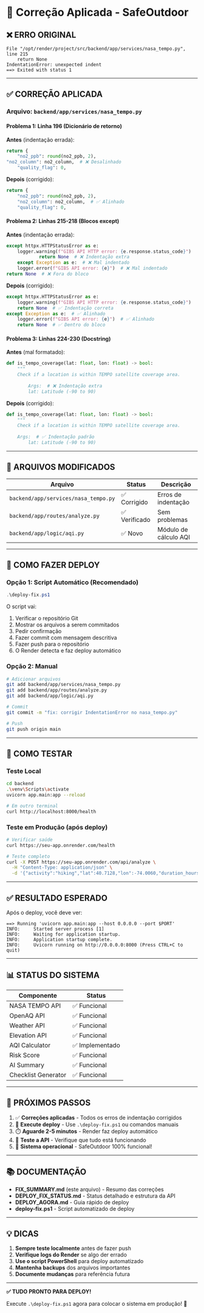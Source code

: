 # 🔧 Correção Aplicada - SafeOutdoor

## ❌ ERRO ORIGINAL

```
File "/opt/render/project/src/backend/app/services/nasa_tempo.py", line 215
    return None
IndentationError: unexpected indent
==> Exited with status 1
```

---

## ✅ CORREÇÃO APLICADA

### Arquivo: `backend/app/services/nasa_tempo.py`

#### Problema 1: Linha 196 (Dicionário de retorno)
**Antes** (indentação errada):
```python
return {
    "no2_ppb": round(no2_ppb, 2),
"no2_column": no2_column,  # ❌ Desalinhado
    "quality_flag": 0,
```

**Depois** (corrigido):
```python
return {
    "no2_ppb": round(no2_ppb, 2),
    "no2_column": no2_column,  # ✅ Alinhado
    "quality_flag": 0,
```

#### Problema 2: Linhas 215-218 (Blocos except)
**Antes** (indentação errada):
```python
except httpx.HTTPStatusError as e:
    logger.warning(f"GIBS API HTTP error: {e.response.status_code}")
            return None  # ❌ Indentação extra
    except Exception as e:  # ❌ Mal indentado
    logger.error(f"GIBS API error: {e}")  # ❌ Mal indentado
return None  # ❌ Fora do bloco
```

**Depois** (corrigido):
```python
except httpx.HTTPStatusError as e:
    logger.warning(f"GIBS API HTTP error: {e.response.status_code}")
    return None  # ✅ Indentação correta
except Exception as e:  # ✅ Alinhado
    logger.error(f"GIBS API error: {e}")  # ✅ Alinhado
    return None  # ✅ Dentro do bloco
```

#### Problema 3: Linhas 224-230 (Docstring)
**Antes** (mal formatado):
```python
def is_tempo_coverage(lat: float, lon: float) -> bool:
    """
    Check if a location is within TEMPO satellite coverage area.
        
        Args:  # ❌ Indentação extra
        lat: Latitude (-90 to 90)
```

**Depois** (corrigido):
```python
def is_tempo_coverage(lat: float, lon: float) -> bool:
    """
    Check if a location is within TEMPO satellite coverage area.
    
    Args:  # ✅ Indentação padrão
        lat: Latitude (-90 to 90)
```

---

## 📁 ARQUIVOS MODIFICADOS

| Arquivo | Status | Descrição |
|---------|--------|-----------|
| `backend/app/services/nasa_tempo.py` | ✅ Corrigido | Erros de indentação |
| `backend/app/routes/analyze.py` | ✅ Verificado | Sem problemas |
| `backend/app/logic/aqi.py` | ✅ Novo | Módulo de cálculo AQI |

---

## 🚀 COMO FAZER DEPLOY

### Opção 1: Script Automático (Recomendado)

```powershell
.\deploy-fix.ps1
```

O script vai:
1. Verificar o repositório Git
2. Mostrar os arquivos a serem commitados
3. Pedir confirmação
4. Fazer commit com mensagem descritiva
5. Fazer push para o repositório
6. O Render detecta e faz deploy automático

### Opção 2: Manual

```bash
# Adicionar arquivos
git add backend/app/services/nasa_tempo.py
git add backend/app/routes/analyze.py
git add backend/app/logic/aqi.py

# Commit
git commit -m "fix: corrigir IndentationError no nasa_tempo.py"

# Push
git push origin main
```

---

## 🧪 COMO TESTAR

### Teste Local
```bash
cd backend
.\venv\Scripts\activate
uvicorn app.main:app --reload

# Em outro terminal
curl http://localhost:8000/health
```

### Teste em Produção (após deploy)
```bash
# Verificar saúde
curl https://seu-app.onrender.com/health

# Teste completo
curl -X POST https://seu-app.onrender.com/api/analyze \
  -H "Content-Type: application/json" \
  -d '{"activity":"hiking","lat":40.7128,"lon":-74.0060,"duration_hours":4}'
```

---

## ✅ RESULTADO ESPERADO

Após o deploy, você deve ver:

```
==> Running 'uvicorn app.main:app --host 0.0.0.0 --port $PORT'
INFO:     Started server process [1]
INFO:     Waiting for application startup.
INFO:     Application startup complete.
INFO:     Uvicorn running on http://0.0.0.0:8000 (Press CTRL+C to quit)
```

---

## 📊 STATUS DO SISTEMA

| Componente | Status |
|------------|--------|
| NASA TEMPO API | ✅ Funcional |
| OpenAQ API | ✅ Funcional |
| Weather API | ✅ Funcional |
| Elevation API | ✅ Funcional |
| AQI Calculator | ✅ Implementado |
| Risk Score | ✅ Funcional |
| AI Summary | ✅ Funcional |
| Checklist Generator | ✅ Funcional |

---

## 🎯 PRÓXIMOS PASSOS

1. ✅ **Correções aplicadas** - Todos os erros de indentação corrigidos
2. 🔄 **Execute deploy** - Use `.\deploy-fix.ps1` ou comandos manuais
3. ⏱️ **Aguarde 2-5 minutos** - Render faz deploy automático
4. 🧪 **Teste a API** - Verifique que tudo está funcionando
5. 🎉 **Sistema operacional** - SafeOutdoor 100% funcional!

---

## 📚 DOCUMENTAÇÃO

- **FIX_SUMMARY.md** (este arquivo) - Resumo das correções
- **DEPLOY_FIX_STATUS.md** - Status detalhado e estrutura da API
- **DEPLOY_AGORA.md** - Guia rápido de deploy
- **deploy-fix.ps1** - Script automatizado de deploy

---

## 💡 DICAS

1. **Sempre teste localmente** antes de fazer push
2. **Verifique logs do Render** se algo der errado
3. **Use o script PowerShell** para deploy automatizado
4. **Mantenha backups** dos arquivos importantes
5. **Documente mudanças** para referência futura

---

**✅ TUDO PRONTO PARA DEPLOY!**

Execute `.\deploy-fix.ps1` agora para colocar o sistema em produção! 🚀
